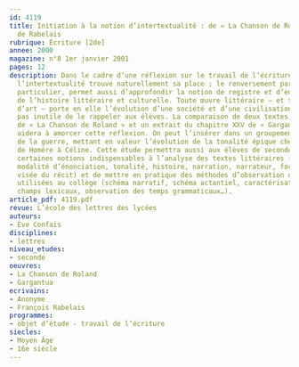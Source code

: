 ```yaml
---
id: 4119
title: Initiation à la notion d’intertextualité : de « La Chanson de Roland » à « Gargantua »,
  de Rabelais
rubrique: Écriture [2de]
annee: 2000
magazine: n°8 1er janvier 2001
pages: 12
description: Dans le cadre d’une réflexion sur le travail de l’écriture, l’étude de
  l’intertextualité trouve naturellement sa place ; le renversement parodique, en
  particulier, permet aussi d’approfondir la notion de registre et d’enrichir l’approche
  de l’histoire littéraire et culturelle. Toute œuvre littéraire – et toute œuvre
  d’art – porte en elle l’évolution d’une société et d’une civilisation, et il n’est
  pas inutile de le rappeler aux élèves. La comparaison de deux textes, un extrait
  de « La Chanson de Roland » et un extrait du chapitre XXV de « Gargantua », de Rabelais,
  aidera à amorcer cette réflexion. On peut l’insérer dans un groupement sur le thème
  de la guerre, mettant en valeur l’évolution de la tonalité épique chez les auteurs,
  de Homère à Céline. Cette étude permettra aussi aux élèves de seconde de saisir
  certaines notions indispensables à l’analyse des textes littéraires (type de texte,
  modalité d’énonciation, tonalité, histoire, narration, narrateur, focalisation,
  visée du récit) et de mettre en pratique des méthodes d’observation des textes déjà
  utilisées au collège (schéma narratif, schéma actantiel, caractérisation des personnages,
  champs lexicaux, observation des temps grammaticaux…).
article_pdf: 4119.pdf
revue: L’école des lettres des lycées
auteurs:
- Ève Confais
disciplines:
- lettres
niveau_etudes:
- seconde
oeuvres:
- La Chanson de Roland
- Gargantua
ecrivains:
- Anonyme
- François Rabelais
programmes:
- objet d’étude - travail de l’écriture
siecles:
- Moyen Âge
- 16e siècle
---
```

